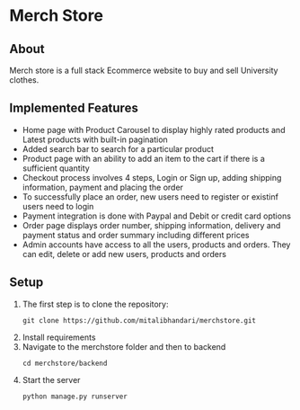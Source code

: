 # Merch Store

## About

Merch store is a full stack Ecommerce website to buy and sell University clothes.

## Implemented Features

- Home page with Product Carousel to display highly rated products and Latest products with built-in pagination
- Added search bar to search for a particular product
- Product page with an ability to add an item to the cart if there is a sufficient quantity
- Checkout process involves 4 steps, Login or Sign up, adding shipping information, payment and placing the order
- To successfully place an order, new users need to register or existinf users need to login
- Payment integration is done with Paypal and Debit or credit card options
- Order page displays order number, shipping information, delivery and payment status and order summary including different prices
- Admin accounts have access to all the users, products and orders. They can edit, delete or add new users, products and orders

## Setup

1. The first step is to clone the repository:
   ``` 
   git clone https://github.com/mitalibhandari/merchstore.git 
   ```
2. Install requirements 
3. Navigate to the merchstore folder and then to backend
    ```
    cd merchstore/backend
    ```
4. Start the server
    ```
    python manage.py runserver 
    ```

